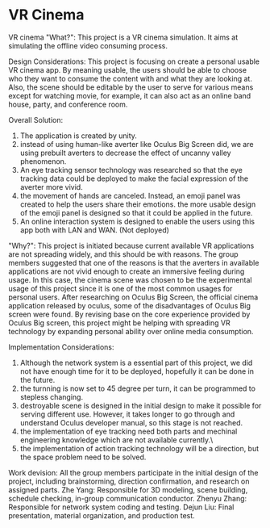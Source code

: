 # VR Cinema
VR cinema
"What?":
  This project is a VR cinema simulation. It aims at simulating the offline video consuming process.

Design Considerations:
  This project is focusing on create a personal usable VR cinema app. By meaning usable, the users should be able to choose who they want to consume the content with and what they are looking at. Also, the scene should be editable by the user to serve for various means except for watching movie, for example, it can also act as an online band house, party, and conference room.

Overall Solution:
  1. The application is created by unity.
  2. instead of using human-like averter like Oculus Big Screen did, we are using prebuilt averters to decrease the effect of uncanny valley phenomenon. 
  3. An eye tracking sensor technology was researched so that the eye tracking data could be deployed to make the facial expression of the averter more vivid. 
  4. the movement of hands are canceled. Instead, an emoji panel was created to help the users share their emotions. the more usable design of the emoji panel is designed so that it could be applied in the future.
  5. An online interaction system is designed to enable the users using this app both with LAN and WAN. (Not deployed)  
    
"Why?":
  This project is initiated because current available VR applications are not spreading widely, and this should be with reasons. The group members suggested that one of the reasons is that the averters in available applications  are not vivid enough to create an immersive feeling during usage. In this case, the cinema scene was chosen to be the experimental usage of this project since it is one of the most common usages for personal users. After researching on Oculus Big Screen, the official cinema application released by oculus, some of the disadvantages of Oculus Big screen were found. By revising base on the core experience provided by Oculus Big screen, this project might be helping with spreading VR technology by expanding personal ability over online media consumption.

Implementation Considerations:
  1. Although the network system is a essential part of this project, we did not have enough time for it to be deployed, hopefully it can be done in the future.
  2. the turnning is now set to 45 degree per turn, it can be programmed to stepless changing.
  3. destroyable scene is designed in the initial design to make it possible for serving different use. However, it takes longer to go through and understand Oculus developer manual, so this stage is not reached.
  4. the implementation of eye tracking need both parts and mechinal engineering knowledge which are not available currently.\
  5. the implementation of action tracking technology will be a direction, but the space problem need to be solved.

Work devision:
  All the group members participate in the initial design of the project, including brainstorming, direction confirmation, and research on assigned parts.
  Zhe Yang:
    Responsible for 3D modeling, scene building, schedule checking, in-group communication conductor.
  Zhenyu Zhang:
    Responsible for network system coding and testing.
  Dejun Liu:
    Final presentation, material organization, and production test.
